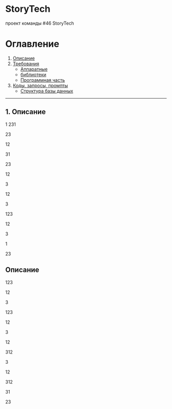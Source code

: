 # StoryTech
проект команды #46 StoryTech 

# Оглавление
1. [Описание](#)
2. [Требования](#)
    - [Аппаратные](#)
    - [библиотеки](#)
    - [Программная часть](#)
3. [Коды, запросы, промпты](#)
    - [Структура базы данных](#)

---

## 1. Описание
1
231


23

12

31

23

12

3

12

3

123

12

3

1

23

## Описание

123

12

3

123

12

3

12

312

3

12

312

31

23



